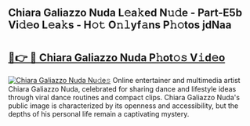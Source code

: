 ## Chiara Galiazzo Nuda L𝚎a𝚔ed N𝚞𝚍e - Part-E5b Vi𝚍𝚎o L𝚎a𝚔s - H𝚘𝚝 O𝚗𝚕yf𝚊ns P𝚑𝚘tos jdNaa

# <h2><a href="http://kfaznw.oniu.top/?m=Chiara+Galiazzo+Nuda">🔗👉 🔴 Chiara Galiazzo Nuda P𝚑ot𝚘𝚜 V𝚒d𝚎o</a></h2>

[![Chiara Galiazzo Nuda Nu𝚍e𝚜](https://i.imgur.com/0qMVB7G.gif)](http://kfaznw.oniu.top/?m=Chiara+Galiazzo+Nuda)
Online entertainer and multimedia artist Chiara Galiazzo Nuda, celebrated for sharing dance and lifestyle ideas through viral dance routines and compact clips. Chiara Galiazzo Nuda's public image is characterized by its openness and accessibility, but the depths of his personal life remain a captivating mystery.  
